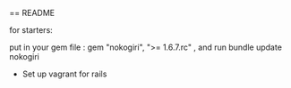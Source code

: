 == README


for starters:

put in your gem file : gem "nokogiri", ">= 1.6.7.rc" ,
and run bundle update nokogiri

- Set up vagrant for rails

